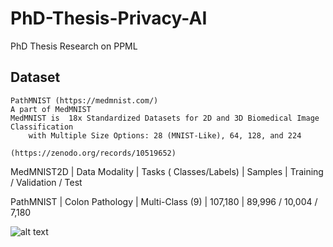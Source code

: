 # PhD-Thesis-Privacy-AI
PhD Thesis Research on PPML

## Dataset

    PathMNIST (https://medmnist.com/)
    A part of MedMNIST 
    MedMNIST is  18x Standardized Datasets for 2D and 3D Biomedical Image Classification
        with Multiple Size Options: 28 (MNIST-Like), 64, 128, and 224

    (https://zenodo.org/records/10519652)

MedMNIST2D | Data Modality | Tasks ( Classes/Labels) | Samples | Training / Validation / Test

PathMNIST | Colon Pathology | Multi-Class (9) | 107,180 | 89,996 / 10,004 / 7,180

![alt text](overview.jpg)
